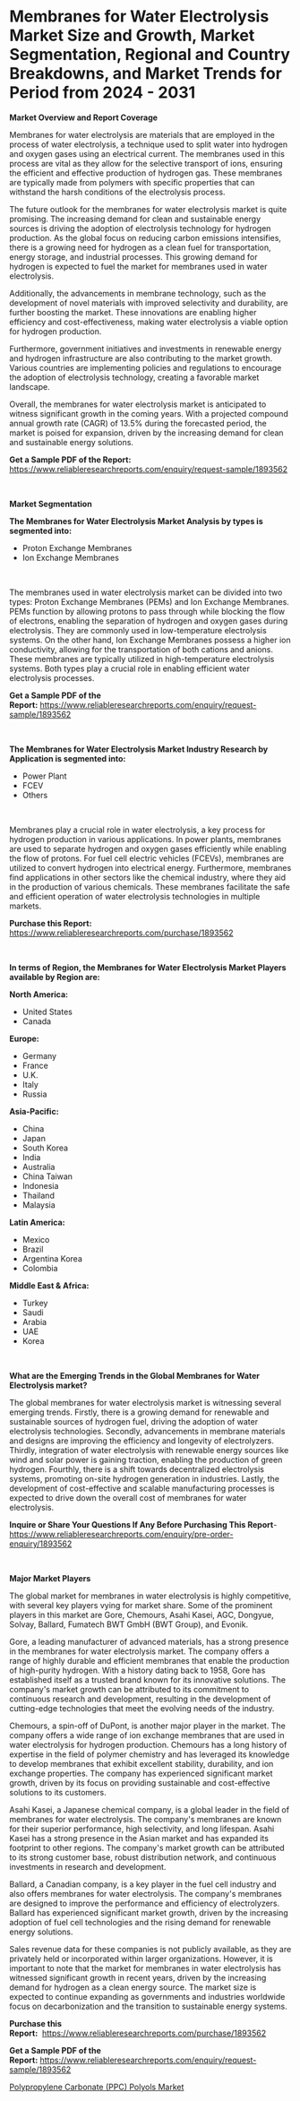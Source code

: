 <p><h1>Membranes for Water Electrolysis Market Size and Growth, Market Segmentation, Regional and Country Breakdowns, and Market Trends for Period from 2024 -  2031</h1></p><p><strong>Market Overview and Report Coverage</strong></p>
<p><p>Membranes for water electrolysis are materials that are employed in the process of water electrolysis, a technique used to split water into hydrogen and oxygen gases using an electrical current. The membranes used in this process are vital as they allow for the selective transport of ions, ensuring the efficient and effective production of hydrogen gas. These membranes are typically made from polymers with specific properties that can withstand the harsh conditions of the electrolysis process.</p><p>The future outlook for the membranes for water electrolysis market is quite promising. The increasing demand for clean and sustainable energy sources is driving the adoption of electrolysis technology for hydrogen production. As the global focus on reducing carbon emissions intensifies, there is a growing need for hydrogen as a clean fuel for transportation, energy storage, and industrial processes. This growing demand for hydrogen is expected to fuel the market for membranes used in water electrolysis.</p><p>Additionally, the advancements in membrane technology, such as the development of novel materials with improved selectivity and durability, are further boosting the market. These innovations are enabling higher efficiency and cost-effectiveness, making water electrolysis a viable option for hydrogen production.</p><p>Furthermore, government initiatives and investments in renewable energy and hydrogen infrastructure are also contributing to the market growth. Various countries are implementing policies and regulations to encourage the adoption of electrolysis technology, creating a favorable market landscape.</p><p>Overall, the membranes for water electrolysis market is anticipated to witness significant growth in the coming years. With a projected compound annual growth rate (CAGR) of 13.5% during the forecasted period, the market is poised for expansion, driven by the increasing demand for clean and sustainable energy solutions.</p></p>
<p><strong>Get a Sample PDF of the Report:</strong> <a href="https://www.reliableresearchreports.com/enquiry/request-sample/1893562">https://www.reliableresearchreports.com/enquiry/request-sample/1893562</a></p>
<p>&nbsp;</p>
<p><strong>Market Segmentation</strong></p>
<p><strong>The Membranes for Water Electrolysis Market Analysis by types is segmented into:</strong></p>
<p><ul><li>Proton Exchange Membranes</li><li>Ion Exchange Membranes</li></ul></p>
<p>&nbsp;</p>
<p><p>The membranes used in water electrolysis market can be divided into two types: Proton Exchange Membranes (PEMs) and Ion Exchange Membranes. PEMs function by allowing protons to pass through while blocking the flow of electrons, enabling the separation of hydrogen and oxygen gases during electrolysis. They are commonly used in low-temperature electrolysis systems. On the other hand, Ion Exchange Membranes possess a higher ion conductivity, allowing for the transportation of both cations and anions. These membranes are typically utilized in high-temperature electrolysis systems. Both types play a crucial role in enabling efficient water electrolysis processes.</p></p>
<p><strong>Get a Sample PDF of the Report:</strong>&nbsp;<a href="https://www.reliableresearchreports.com/enquiry/request-sample/1893562">https://www.reliableresearchreports.com/enquiry/request-sample/1893562</a></p>
<p>&nbsp;</p>
<p><strong>The Membranes for Water Electrolysis Market Industry Research by Application is segmented into:</strong></p>
<p><ul><li>Power Plant</li><li>FCEV</li><li>Others</li></ul></p>
<p>&nbsp;</p>
<p><p>Membranes play a crucial role in water electrolysis, a key process for hydrogen production in various applications. In power plants, membranes are used to separate hydrogen and oxygen gases efficiently while enabling the flow of protons. For fuel cell electric vehicles (FCEVs), membranes are utilized to convert hydrogen into electrical energy. Furthermore, membranes find applications in other sectors like the chemical industry, where they aid in the production of various chemicals. These membranes facilitate the safe and efficient operation of water electrolysis technologies in multiple markets.</p></p>
<p><strong>Purchase this Report:</strong>&nbsp; <a href="https://www.reliableresearchreports.com/purchase/1893562">https://www.reliableresearchreports.com/purchase/1893562</a></p>
<p>&nbsp;</p>
<p><strong>In terms of Region, the Membranes for Water Electrolysis Market Players available by Region are:</strong></p>
<p>
    <p> <strong> North America: </strong>
        <ul>
            <li>United States</li>
            <li>Canada</li>
        </ul>
        </p> 
    <p> <strong> Europe: </strong>
        <ul>
            <li>Germany</li>
            <li>France</li>
            <li>U.K.</li>
            <li>Italy</li>
            <li>Russia</li>
        </ul>
        </p> 
    <p> <strong> Asia-Pacific: </strong>
        <ul>
            <li>China</li>
            <li>Japan</li>
            <li>South Korea</li>
            <li>India</li>
            <li>Australia</li>
            <li>China Taiwan</li>
            <li>Indonesia</li>
            <li>Thailand</li>
            <li>Malaysia</li>
        </ul>
        </p> 
    <p> <strong> Latin America: </strong>
        <ul>
            <li>Mexico</li>
            <li>Brazil</li>
            <li>Argentina Korea</li>
            <li>Colombia</li>
        </ul>
        </p> 
    <p> <strong> Middle East & Africa: </strong>
        <ul>
            <li>Turkey</li>
            <li>Saudi</li>
            <li>Arabia</li>
            <li>UAE</li>
            <li>Korea</li>
        </ul>
    </p>
    </p>
<p>&nbsp;</p>
<p><strong>What are the Emerging Trends in the Global Membranes for Water Electrolysis market?</strong></p>
<p><p>The global membranes for water electrolysis market is witnessing several emerging trends. Firstly, there is a growing demand for renewable and sustainable sources of hydrogen fuel, driving the adoption of water electrolysis technologies. Secondly, advancements in membrane materials and designs are improving the efficiency and longevity of electrolyzers. Thirdly, integration of water electrolysis with renewable energy sources like wind and solar power is gaining traction, enabling the production of green hydrogen. Fourthly, there is a shift towards decentralized electrolysis systems, promoting on-site hydrogen generation in industries. Lastly, the development of cost-effective and scalable manufacturing processes is expected to drive down the overall cost of membranes for water electrolysis.</p></p>
<p><strong>Inquire or Share Your Questions If Any Before Purchasing This Report</strong>- <a href="https://www.reliableresearchreports.com/enquiry/pre-order-enquiry/1893562">https://www.reliableresearchreports.com/enquiry/pre-order-enquiry/1893562</a></p>
<p>&nbsp;</p>
<p><strong>Major Market Players</strong></p>
<p><p>The global market for membranes in water electrolysis is highly competitive, with several key players vying for market share. Some of the prominent players in this market are Gore, Chemours, Asahi Kasei, AGC, Dongyue, Solvay, Ballard, Fumatech BWT GmbH (BWT Group), and Evonik.</p><p>Gore, a leading manufacturer of advanced materials, has a strong presence in the membranes for water electrolysis market. The company offers a range of highly durable and efficient membranes that enable the production of high-purity hydrogen. With a history dating back to 1958, Gore has established itself as a trusted brand known for its innovative solutions. The company's market growth can be attributed to its commitment to continuous research and development, resulting in the development of cutting-edge technologies that meet the evolving needs of the industry.</p><p>Chemours, a spin-off of DuPont, is another major player in the market. The company offers a wide range of ion exchange membranes that are used in water electrolysis for hydrogen production. Chemours has a long history of expertise in the field of polymer chemistry and has leveraged its knowledge to develop membranes that exhibit excellent stability, durability, and ion exchange properties. The company has experienced significant market growth, driven by its focus on providing sustainable and cost-effective solutions to its customers.</p><p>Asahi Kasei, a Japanese chemical company, is a global leader in the field of membranes for water electrolysis. The company's membranes are known for their superior performance, high selectivity, and long lifespan. Asahi Kasei has a strong presence in the Asian market and has expanded its footprint to other regions. The company's market growth can be attributed to its strong customer base, robust distribution network, and continuous investments in research and development.</p><p>Ballard, a Canadian company, is a key player in the fuel cell industry and also offers membranes for water electrolysis. The company's membranes are designed to improve the performance and efficiency of electrolyzers. Ballard has experienced significant market growth, driven by the increasing adoption of fuel cell technologies and the rising demand for renewable energy solutions.</p><p>Sales revenue data for these companies is not publicly available, as they are privately held or incorporated within larger organizations. However, it is important to note that the market for membranes in water electrolysis has witnessed significant growth in recent years, driven by the increasing demand for hydrogen as a clean energy source. The market size is expected to continue expanding as governments and industries worldwide focus on decarbonization and the transition to sustainable energy systems.</p></p>
<p><strong>Purchase this Report:</strong>&nbsp;&nbsp;<a href="https://www.reliableresearchreports.com/purchase/1893562">https://www.reliableresearchreports.com/purchase/1893562</a></p>
<p></p>
<p><strong>Get a Sample PDF of the Report:</strong>&nbsp;<a href="https://www.reliableresearchreports.com/enquiry/request-sample/1893562">https://www.reliableresearchreports.com/enquiry/request-sample/1893562</a></p>
<p><p><a href="https://github.com/RickHolmes3/Market-Research-Report-List-2/blob/main/polypropylene-carbonate-ppc-polyols-market.md">Polypropylene Carbonate (PPC) Polyols Market</a></p></p>